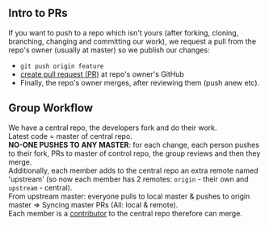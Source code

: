 ## Intro to PRs
If you want to push to a repo which isn't yours (after forking, cloning, branching, changing and committing our work), we request a pull from the repo's owner (usually at master) so we publish our changes:
- `git push origin feature`
- [create pull request (PR)](https://help.github.com/en/articles/creating-a-pull-request) at repo's owner's GitHub
- Finally, the repo's owner merges, after reviewing them (push anew etc).

## Group Workflow
We have a central repo, the developers fork and do their work.<br>
Latest code = master of central repo.<br>
**NO-ONE PUSHES TO ANY MASTER**: for each change, each person pushes to their fork, PRs to master of control repo, the group reviews and then they merge.<br>
Additionally, each member adds to the central repo an extra remote named 'upstream' (so now each member has 2 remotes: `origin` - their own and `upstream` - central).<br>
From upstream master: everyone pulls to local master & pushes to origin master => Syncing master PRs (All: local & remote).<br>
Each member is a [contributor](https://help.github.com/en/articles/inviting-collaborators-to-a-personal-repository) to the central repo therefore can merge.